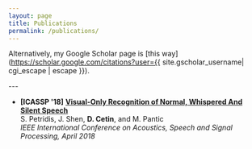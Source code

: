 ```yaml
---
layout: page
title: Publications
permalink: /publications/
---
```

Alternatively, my Google Scholar page is [this way](https://scholar.google.com/citations?user={{ site.gscholar_username| cgi_escape | escape }}).

---&nbsp;

<!-- * **[DTSS '18]** **AlgoTrade: A web-based algorithmic trading and backtesting framework**  
**D. Cetin**, B. Aydemir, E. Aldemir, U. Akunal, C. Seylan and S. Temizer  
_International Conference & Exhibition on Digital Transformation & Smart Systems, October 2018_ -->

* **[ICASSP '18]** [**Visual-Only Recognition of Normal, Whispered And Silent Speech** ](https://ieeexplore.ieee.org/document/8461596/)  
S. Petridis, J. Shen, **D. Cetin**, and M. Pantic  
_IEEE International Conference on Acoustics, Speech and Signal Processing, April 2018_
<!-- https://ibug.doc.ic.ac.uk/media/uploads/documents/normalwhispersilentdb.pdf -->
<!-- https://arxiv.org/abs/1802.06399 -->

